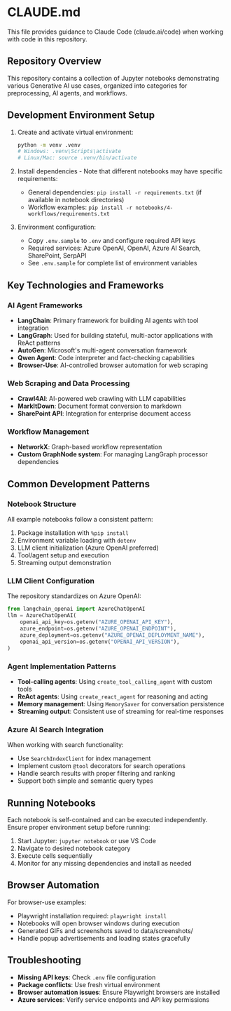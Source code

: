 # CLAUDE.md

This file provides guidance to Claude Code (claude.ai/code) when working with code in this repository.

## Repository Overview

This repository contains a collection of Jupyter notebooks demonstrating various Generative AI use cases, organized into categories for preprocessing, AI agents, and workflows.

## Development Environment Setup

1. Create and activate virtual environment:
   ```bash
   python -m venv .venv
   # Windows: .venv\Scripts\activate
   # Linux/Mac: source .venv/bin/activate
   ```

2. Install dependencies - Note that different notebooks may have specific requirements:
   - General dependencies: `pip install -r requirements.txt` (if available in notebook directories)
   - Workflow examples: `pip install -r notebooks/4-workflows/requirements.txt`

3. Environment configuration:
   - Copy `.env.sample` to `.env` and configure required API keys
   - Required services: Azure OpenAI, OpenAI, Azure AI Search, SharePoint, SerpAPI
   - See `.env.sample` for complete list of environment variables

## Key Technologies and Frameworks

### AI Agent Frameworks
- **LangChain**: Primary framework for building AI agents with tool integration
- **LangGraph**: Used for building stateful, multi-actor applications with ReAct patterns
- **AutoGen**: Microsoft's multi-agent conversation framework
- **Qwen Agent**: Code interpreter and fact-checking capabilities
- **Browser-Use**: AI-controlled browser automation for web scraping

### Web Scraping and Data Processing
- **Crawl4AI**: AI-powered web crawling with LLM capabilities
- **MarkItDown**: Document format conversion to markdown
- **SharePoint API**: Integration for enterprise document access

### Workflow Management
- **NetworkX**: Graph-based workflow representation
- **Custom GraphNode system**: For managing LangGraph processor dependencies

## Common Development Patterns

### Notebook Structure
All example notebooks follow a consistent pattern:
1. Package installation with `%pip install`
2. Environment variable loading with `dotenv`
3. LLM client initialization (Azure OpenAI preferred)
4. Tool/agent setup and execution
5. Streaming output demonstration

### LLM Client Configuration
The repository standardizes on Azure OpenAI:
```python
from langchain_openai import AzureChatOpenAI
llm = AzureChatOpenAI(
    openai_api_key=os.getenv("AZURE_OPENAI_API_KEY"),
    azure_endpoint=os.getenv("AZURE_OPENAI_ENDPOINT"),
    azure_deployment=os.getenv("AZURE_OPENAI_DEPLOYMENT_NAME"),
    openai_api_version=os.getenv("OPENAI_API_VERSION"),
)
```

### Agent Implementation Patterns
- **Tool-calling agents**: Using `create_tool_calling_agent` with custom tools
- **ReAct agents**: Using `create_react_agent` for reasoning and acting
- **Memory management**: Using `MemorySaver` for conversation persistence
- **Streaming output**: Consistent use of streaming for real-time responses

### Azure AI Search Integration
When working with search functionality:
- Use `SearchIndexClient` for index management
- Implement custom `@tool` decorators for search operations
- Handle search results with proper filtering and ranking
- Support both simple and semantic query types

## Running Notebooks

Each notebook is self-contained and can be executed independently. Ensure proper environment setup before running:

1. Start Jupyter: `jupyter notebook` or use VS Code
2. Navigate to desired notebook category
3. Execute cells sequentially
4. Monitor for any missing dependencies and install as needed

## Browser Automation

For browser-use examples:
- Playwright installation required: `playwright install`
- Notebooks will open browser windows during execution
- Generated GIFs and screenshots saved to data/screenshots/
- Handle popup advertisements and loading states gracefully

## Troubleshooting

- **Missing API keys**: Check `.env` file configuration
- **Package conflicts**: Use fresh virtual environment
- **Browser automation issues**: Ensure Playwright browsers are installed
- **Azure services**: Verify service endpoints and API key permissions